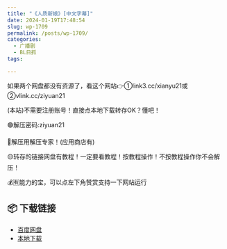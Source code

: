 ```yaml
---
title: "《人质新娘》[中文字幕]"
date: 2024-01-19T17:48:54
slug: wp-1709
permalink: /posts/wp-1709/
categories:
  - 广播剧
  - BL日抓
tags:

---
```


如果两个网盘都没有资源了，看这个网站👉①link3.cc/xianyu21或②vlink.cc/ziyuan21

(本站)不需要注册账号！直接点本地下载转存OK？懂吧！

🟢解压密码:ziyuan21

🔵解压用解压专家！(应用商店有)

🟡转存的链接网盘有教程！一定要看教程！按教程操作！不按教程操作你不会解压！

💰🈶能力的宝，可以点左下角赞赏支持一下网站运行

## 📦 下载链接
- [百度网盘](https://blziyuan21.com/pay-download/1709?key=dc577de8a8&down_id=0)
- [本地下载](https://blziyuan21.com/pay-download/1709?key=dc577de8a8&down_id=1)

